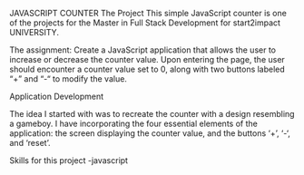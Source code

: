 JAVASCRIPT COUNTER
The Project
This simple JavaScript counter is one of the projects for the Master in Full Stack Development for start2impact UNIVERSITY.

The assignment:
Create a JavaScript application that allows the user to increase or decrease the counter value. Upon entering the page, the user should encounter a counter value set to 0, along with two buttons labeled “+” and “-“ to modify the value.

Application Development

The idea I started with was to recreate the counter with a design resembling a gameboy. I have incorporating the four essential elements of the application: the screen displaying the counter value, and the buttons ‘+’, ‘-‘, and ‘reset’.

Skills for this project
-javascript

